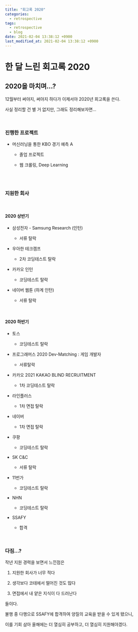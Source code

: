 ```yaml
---
title: "회고록 2020"
categories:
  - retrospective
tags:
  - retrospective
  - blog
date: 2021-02-04 13:38:12 +0900
last_modified_at: 2021-02-04 13:38:12 +0900
---
```


# 한 달 느린 회고록 2020

## 2020을 마치며...?

12월부터 써야지, 써야지 하다가 이제서야 2020년 회고록을 쓴다.

사실 정리할 건 별 거 없지만, 그래도 정리해보자면...

<br>

### 진행한 프로젝트

- 머신러닝을 통한 KBO 경기 예측 A

  - 졸업 프로젝트

  - 웹 크롤링, Deep Learning

<br>

<br>

### 지원한 회사

<br>

#### 2020 상반기

- 삼성전자 - Samsung Research (인턴)
    - 서류 탈락

- 우아한 테크캠프
    - 2차 코딩테스트 탈락

- 카카오 인턴
    - 코딩테스트 탈락

- 네이버 웹툰 (하계 인턴)
    - 서류 탈락

<br>

#### 2020 하반기

- 토스
    - 코딩테스트 탈락

- 프로그래머스 2020 Dev-Matching : 게임 개발자
    - 서류탈락

- 카카오 2021 KAKAO BLIND RECRUITMENT
    - 1차 코딩테스트 탈락

- 라인플러스
    - 1차 면접 탈락

- 네이버
    - 1차 면접 탈락

- 쿠팡
    - 코딩테스트 탈락

- SK C&C
    - 서류 탈락

- 11번가
    - 코딩테스트 탈락

- NHN
    - 코딩테스트 탈락

- SSAFY
    - 합격

<br>

### 다짐...?

작년 지원 경력을 보면서 느낀점은

1. 지원한 회사가 너무 적다

2. 생각보다 코테에서 떨어진 것도 많다

3. 면접에서 내 얕은 지식이 다 드러난다

들이다.

불행 중 다행으로 SSAFY에 합격하여 양질의 교육을 받을 수 있게 됐으니,

이를 기회 삼아 올해에는 더 열심히 공부하고, 더 열심히 지원해야겠다.
